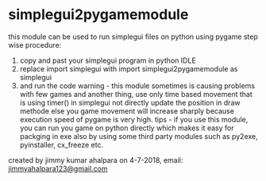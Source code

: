 # simplegui2pygamemodule
this module can be used to run simplegui files on python using pygame
step wise procedure:


1. copy and past your simplegui program in python IDLE
2. replace import simplegui with import simplegui2pygamemodule as simplegui
3. and run the code
warning - this module sometimes is causing problems with few games and another thing, use only time based movement that is using timer() in simplegui not directly update the position in draw methode else you game movement will increase sharply because execution speed of pygame is very high.
tips - if you use this module, you can run you game on python directly which makes it easy for packging in exe also by using some third party modules such as py2exe, pyinstaller, cx_freeze etc.

created by jimmy kumar ahalpara on 4-7-2018,
email: jimmyahalpara123@gmail.com
